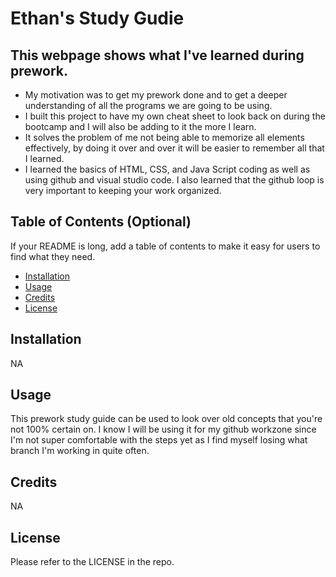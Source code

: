 # Ethan's Study Gudie

## This webpage shows what I've learned during prework.


- My motivation was to get my prework done and to get a deeper understanding of all the programs we are going to be using. 
- I built this project to have my own cheat sheet to look back on during the bootcamp and I will also be adding to it the more I learn.
- It solves the problem of me not being able to memorize all elements effectively, by doing it over and over it will be easier to remember all that I learned.
- I learned the basics of HTML, CSS, and Java Script coding as well as using github and visual studio code. I also learned that the github loop is very important to keeping your work organized.

## Table of Contents (Optional)

If your README is long, add a table of contents to make it easy for users to find what they need.

- [Installation](#installation)
- [Usage](#usage)
- [Credits](#credits)
- [License](#license)

## Installation

NA

## Usage

This prework study guide can be used to look over old concepts that you're not 100% certain on. I know I will be using it for my github workzone since I'm not super comfortable with the steps yet as I find myself losing what branch I'm working in quite often.
## Credits

NA

## License

Please refer to the LICENSE in the repo.